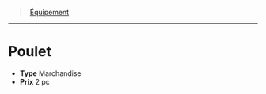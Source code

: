 ﻿---
!EquipmentItem
Type: Marchandise
Price: 2 pc
Id: equipment_hd.md#poulet
ParentLink: equipment_hd.md#Équipement
Name: Poulet
ParentName: Équipement
NameLevel: 1
Attributes:
  Name: Poulet
  Markdown: >+
    # <!--Name-->Poulet<!--/Name-->


    - **Type** <!--Type-->Marchandise<!--/Type-->

    - **Prix** <!--Price-->2 pc<!--/Price-->

  Type: Marchandise
  Price: 2 pc
AttributesDictionary: >+
  Name: Poulet

  Markdown: >+

    # <!--Name-->Poulet<!--/Name-->





    - **Type** <!--Type-->Marchandise<!--/Type-->



    - **Prix** <!--Price-->2 pc<!--/Price-->



  Type: Marchandise

  Price: 2 pc

---
> [Équipement](hd_equipment.md)

---

# Poulet

- **Type** Marchandise
- **Prix** 2 pc

